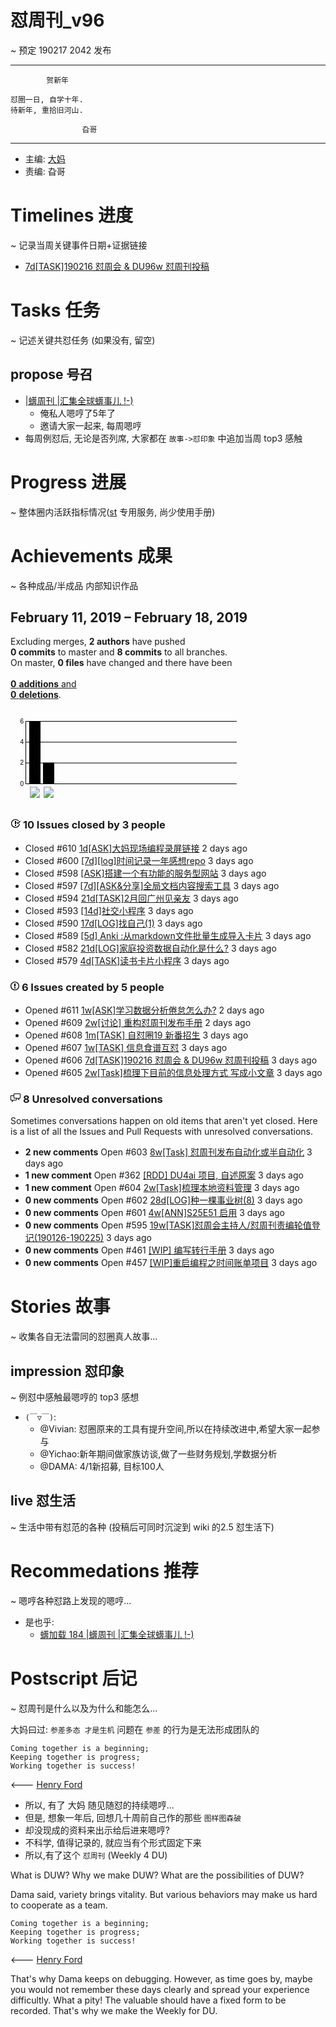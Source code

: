 # 怼周刊_v96
~ 预定 190217 2042 发布

-----------------------------------------

            贺新年

    怼圈一日, 自学十年.
    待新年, 重拾旧河山.

                    旮哥

-----------------------------------------

- 主编: [大妈](http://du.zoomquiet.io/2014-02/ac0-zq/)
- 责编: 旮哥


# Timelines 进度
~ 记录当周关键事件日期+证据链接

* [7d[TASK]190216 怼周会 & DU96w 怼周刊投稿](https://github.com/DebugUself/du4proto/issues/606)

# Tasks 任务
~ 记述关键共怼任务 (如果没有, 留空)

## propose 号召

- [|蠎周刊 |汇集全球蠎事儿 !-)](http://weekly.pychina.org/archives.html)
    + 俺私人嗯哼了5年了
    + 邀请大家一起来, 每周嗯哼
- 每周例怼后, 无论是否列席, 大家都在 `故事->怼印象` 中追加当周 top3 感触


# Progress 进展
~ 整体圈内活跃指标情况([st](https://github.com/DebugUself/du4proto/tree/DU_tools/st) 专用服务, 尚少使用手册)


# Achievements 成果
~ 各种成品/半成品 内部知识作品

<h2 class="Subhead-heading">February 11, 2019 <span class="dash">–</span> February 18, 2019</h2>

Excluding merges, <strong>2 authors</strong>
have pushed  
<strong><span class="text-emphasized">0</span> commits</strong> to master and
<strong><span class="text-emphasized">8</span> commits</strong>
to all branches.  
On master, <strong>0 files</strong>
have changed and there have been  
<a href="/DebugUself/du4proto/compare/master@%7B1549950959%7D...master" class="lines-changed">  
  <strong class="insertions">0</strong> <strong>additions</strong> and  
  <strong class="deletions">0</strong> <strong>deletions</strong></a>.

</div>
    <div class="section v-align-top pt-2">
      <div class="js-graph graph-canvas pulse-authors-graph" data-graph-name="pulse-authors" data-url="https://github.com/DebugUself/du4proto/pulse_committer_data">
        <img class="graph-loading dots" src="https://github.githubassets.com/images/spinners/octocat-spinner-128.gif" alt="">
      <svg width="358" height="150"><g transform="translate(20, 20)"><g class="y axis" fill="none" font-size="10" font-family="sans-serif" text-anchor="end"><path class="domain" stroke="#000" d="M338,100.5H0.5V0.5H338"></path><g class="tick" opacity="1" transform="translate(0,100.5)"><line stroke="#000" x2="338"></line><text fill="#000" x="-3" dy="0.32em">0</text></g><g class="tick" opacity="1" transform="translate(0,67.16666666666667)"><line stroke="#000" x2="338"></line><text fill="#000" x="-3" dy="0.32em">2</text></g><g class="tick" opacity="1" transform="translate(0,33.83333333333334)"><line stroke="#000" x2="338"></line><text fill="#000" x="-3" dy="0.32em">4</text></g><g class="tick" opacity="1" transform="translate(0,0.5)"><line stroke="#000" x2="338"></line><text fill="#000" x="-3" dy="0.32em">6</text></g></g><g class="bar" transform="translate(6, 0)"><rect width="18" height="100" y="0"></rect><a xlink:href="/Vwan" data-hovercard-type="user" data-hovercard-url="/hovercards?user_id=5866128"><image y="105" alt="Vwan" xlink:href="https://avatars3.githubusercontent.com/u/5866128?s=60&amp;v=4" width="18" height="18"></image></a></g><g class="bar" transform="translate(28, 0)"><rect width="18" height="33.33333333333333" y="66.66666666666667"></rect><a xlink:href="/zoejane" data-hovercard-type="user" data-hovercard-url="/hovercards?user_id=1319356"><image y="105" alt="zoejane" xlink:href="https://avatars0.githubusercontent.com/u/1319356?s=60&amp;v=4" width="18" height="18"></image></a></g></g></svg></div>
    </div>
  </div>

<div class="pulse-sections">

 <div id="issues" class="pulse-section">
  <h3 class="conversation-list-heading" id="closed-issues">
    <span class="inner">
      <svg class="octicon octicon-issue-closed" viewBox="0 0 16 16" version="1.1" width="16" height="16" aria-hidden="true"><path fill-rule="evenodd" d="M7 10h2v2H7v-2zm2-6H7v5h2V4zm1.5 1.5l-1 1L12 9l4-4.5-1-1L12 7l-1.5-1.5zM8 13.7A5.71 5.71 0 0 1 2.3 8c0-3.14 2.56-5.7 5.7-5.7 1.83 0 3.45.88 4.5 2.2l.92-.92A6.947 6.947 0 0 0 8 1C4.14 1 1 4.14 1 8s3.14 7 7 7 7-3.14 7-7l-1.52 1.52c-.66 2.41-2.86 4.19-5.48 4.19v-.01z"></path></svg>
      <span class="text-emphasized">10</span> Issues
      closed by <span class="text-emphasized">3</span> people
    </span>
  </h3>
  <ul class="simple-conversation-list varied-states">
    <li>
      <span class="State State--red">Closed</span>
      <span class="num">#610</span>
      <a href="/DebugUself/du4proto/issues/610" class="title">1d[ASK]大妈现场编程录屏链接</a>
      <relative-time datetime="2019-02-17T09:37:42Z" title="2019年2月17日 GMT+8 下午5:37">2 days ago</relative-time>
    </li>
    <li>
      <span class="State State--red">Closed</span>
      <span class="num">#600</span>
      <a href="/DebugUself/du4proto/issues/600" class="title">[7d][log]时间记录一年感想repo</a>
      <relative-time datetime="2019-02-16T09:13:27Z" title="2019年2月16日 GMT+8 下午5:13">3 days ago</relative-time>
    </li>
    <li>
      <span class="State State--red">Closed</span>
      <span class="num">#598</span>
      <a href="/DebugUself/du4proto/issues/598" class="title">[ASK]搭建一个有功能的服务型网站</a>
      <relative-time datetime="2019-02-16T09:13:05Z" title="2019年2月16日 GMT+8 下午5:13">3 days ago</relative-time>
    </li>
    <li>
      <span class="State State--red">Closed</span>
      <span class="num">#597</span>
      <a href="/DebugUself/du4proto/issues/597" class="title">[7d][ASK&amp;分享]全局文档内容搜索工具</a>
      <relative-time datetime="2019-02-16T08:38:27Z" title="2019年2月16日 GMT+8 下午4:38">3 days ago</relative-time>
    </li>
    <li>
      <span class="State State--red">Closed</span>
      <span class="num">#594</span>
      <a href="/DebugUself/du4proto/issues/594" class="title">21d[TASK]2月回广州见亲友</a>
      <relative-time datetime="2019-02-16T08:38:18Z" title="2019年2月16日 GMT+8 下午4:38">3 days ago</relative-time>
    </li>
    <li>
      <span class="State State--red">Closed</span>
      <span class="num">#593</span>
      <a href="/DebugUself/du4proto/issues/593" class="title">[14d]社交小程序</a>
      <relative-time datetime="2019-02-16T08:38:01Z" title="2019年2月16日 GMT+8 下午4:38">3 days ago</relative-time>
    </li>
    <li>
      <span class="State State--red">Closed</span>
      <span class="num">#590</span>
      <a href="/DebugUself/du4proto/issues/590" class="title">17d[LOG]找自己(1)</a>
      <relative-time datetime="2019-02-16T08:37:04Z" title="2019年2月16日 GMT+8 下午4:37">3 days ago</relative-time>
    </li>
    <li>
      <span class="State State--red">Closed</span>
      <span class="num">#589</span>
      <a href="/DebugUself/du4proto/issues/589" class="title">[5d] Anki :从markdown文件批量生成导入卡片</a>
      <relative-time datetime="2019-02-16T08:36:43Z" title="2019年2月16日 GMT+8 下午4:36">3 days ago</relative-time>
    </li>
    <li>
      <span class="State State--red">Closed</span>
      <span class="num">#582</span>
      <a href="/DebugUself/du4proto/issues/582" class="title">21d[LOG]家庭投资数据自动化是什么?</a>
      <relative-time datetime="2019-02-16T08:36:28Z" title="2019年2月16日 GMT+8 下午4:36">3 days ago</relative-time>
    </li>
    <li>
      <span class="State State--red">Closed</span>
      <span class="num">#579</span>
      <a href="/DebugUself/du4proto/issues/579" class="title">4d[TASK]读书卡片小程序</a>
      <relative-time datetime="2019-02-16T08:36:15Z" title="2019年2月16日 GMT+8 下午4:36">3 days ago</relative-time>
    </li>
  </ul>

  <h3 class="conversation-list-heading" id="new-issues">
    <span class="inner">
      <svg class="octicon octicon-issue-opened" viewBox="0 0 14 16" version="1.1" width="14" height="16" aria-hidden="true"><path fill-rule="evenodd" d="M7 2.3c3.14 0 5.7 2.56 5.7 5.7s-2.56 5.7-5.7 5.7A5.71 5.71 0 0 1 1.3 8c0-3.14 2.56-5.7 5.7-5.7zM7 1C3.14 1 0 4.14 0 8s3.14 7 7 7 7-3.14 7-7-3.14-7-7-7zm1 3H6v5h2V4zm0 6H6v2h2v-2z"></path></svg>
      <span class="text-emphasized">6</span> Issues
      created by <span class="text-emphasized">5</span> people
    </span>
  </h3>
  <ul class="simple-conversation-list varied-states">
    <li>
      <span class="State State--green">Opened</span>
      <span class="num">#611</span>
      <a href="/DebugUself/du4proto/issues/611" class="title">1w[ASK]学习数据分析倦怠怎么办?</a>
      <relative-time datetime="2019-02-17T09:39:00Z" title="2019年2月17日 GMT+8 下午5:39">2 days ago</relative-time>
    </li>
    <li>
      <span class="State State--green">Opened</span>
      <span class="num">#609</span>
      <a href="/DebugUself/du4proto/issues/609" class="title">2w[讨论] 重构怼周刊发布手册</a>
      <relative-time datetime="2019-02-17T03:48:54Z" title="2019年2月17日 GMT+8 上午11:48">2 days ago</relative-time>
    </li>
    <li>
      <span class="State State--green">Opened</span>
      <span class="num">#608</span>
      <a href="/DebugUself/du4proto/issues/608" class="title">1m[TASK] 自怼圈19 新番招生</a>
      <relative-time datetime="2019-02-16T13:29:56Z" title="2019年2月16日 GMT+8 下午9:29">3 days ago</relative-time>
    </li>
    <li>
      <span class="State State--green">Opened</span>
      <span class="num">#607</span>
      <a href="/DebugUself/du4proto/issues/607" class="title">1w[TASK] 信息食谱互怼</a>
      <relative-time datetime="2019-02-16T13:15:55Z" title="2019年2月16日 GMT+8 下午9:15">3 days ago</relative-time>
    </li>
    <li>
      <span class="State State--green">Opened</span>
      <span class="num">#606</span>
      <a href="/DebugUself/du4proto/issues/606" class="title">7d[TASK]190216 怼周会 &amp; DU96w 怼周刊投稿</a>
      <relative-time datetime="2019-02-16T07:14:20Z" title="2019年2月16日 GMT+8 下午3:14">3 days ago</relative-time>
    </li>
    <li>
      <span class="State State--green">Opened</span>
      <span class="num">#605</span>
      <a href="/DebugUself/du4proto/issues/605" class="title">2w[Task]梳理下目前的信息处理方式 写成小文章</a>
      <relative-time datetime="2019-02-16T03:43:53Z" title="2019年2月16日 GMT+8 上午11:43">3 days ago</relative-time>
    </li>
  </ul>

 </div>
    <div id="active_discussions" class="pulse-section">
<h3 class="conversation-list-heading">
  <span class="inner">
    <svg class="octicon octicon-comment-discussion" viewBox="0 0 16 16" version="1.1" width="16" height="16" aria-hidden="true"><path fill-rule="evenodd" d="M15 1H6c-.55 0-1 .45-1 1v2H1c-.55 0-1 .45-1 1v6c0 .55.45 1 1 1h1v3l3-3h4c.55 0 1-.45 1-1V9h1l3 3V9h1c.55 0 1-.45 1-1V2c0-.55-.45-1-1-1zM9 11H4.5L3 12.5V11H1V5h4v3c0 .55.45 1 1 1h3v2zm6-3h-2v1.5L11.5 8H6V2h9v6z"></path></svg>
    <span class="text-emphasized">8</span>
    Unresolved conversations
  </span>
</h3>
<p>
  Sometimes conversations happen on old items that aren't yet closed.
  Here is a list of all the Issues and Pull Requests with unresolved
  conversations.
</p>

<ul class="simple-conversation-list varied-states">
  <li>
    <strong class="meta">2 new comments</strong>
    <span class="State State--green">Open</span>
    <span class="num">#603</span>
    <a href="https://github.com/DebugUself/du4proto/issues/603" class="title">8w[Task] 怼周刊发布自动化或半自动化</a>
    <relative-time datetime="2019-02-16T13:50:45Z" title="2019年2月16日 GMT+8 下午9:50">3 days ago</relative-time>
  </li>
  <li>
    <strong class="meta">1 new comment</strong>
    <span class="State State--green">Open</span>
    <span class="num">#362</span>
    <a href="https://github.com/DebugUself/du4proto/issues/362" class="title">[RDD] DU4ai 项目, 自述原案</a>
    <relative-time datetime="2019-02-16T08:35:49Z" title="2019年2月16日 GMT+8 下午4:35">3 days ago</relative-time>
  </li>
  <li>
    <strong class="meta">1 new comment</strong>
    <span class="State State--green">Open</span>
    <span class="num">#604</span>
    <a href="https://github.com/DebugUself/du4proto/issues/604" class="title">2w[Task]梳理本地资料管理</a>
    <relative-time datetime="2019-02-16T09:20:09Z" title="2019年2月16日 GMT+8 下午5:20">3 days ago</relative-time>
  </li>
  <li>
    <strong class="meta">0 new comments</strong>
    <span class="State State--green">Open</span>
    <span class="num">#602</span>
    <a href="https://github.com/DebugUself/du4proto/issues/602" class="title">28d[LOG]种一棵事业树(8)</a>
    <relative-time datetime="2019-02-16T13:33:28Z" title="2019年2月16日 GMT+8 下午9:33">3 days ago</relative-time>
  </li>
  <li>
    <strong class="meta">0 new comments</strong>
    <span class="State State--green">Open</span>
    <span class="num">#601</span>
    <a href="https://github.com/DebugUself/du4proto/issues/601" class="title">4w[ANN]S25E51 启用</a>
    <relative-time datetime="2019-02-16T13:33:33Z" title="2019年2月16日 GMT+8 下午9:33">3 days ago</relative-time>
  </li>
  <li>
    <strong class="meta">0 new comments</strong>
    <span class="State State--green">Open</span>
    <span class="num">#595</span>
    <a href="https://github.com/DebugUself/du4proto/issues/595" class="title">19w[TASK]怼周会主持人/怼周刊责编轮值登记(190126-190225)</a>
    <relative-time datetime="2019-02-16T13:33:37Z" title="2019年2月16日 GMT+8 下午9:33">3 days ago</relative-time>
  </li>
  <li>
    <strong class="meta">0 new comments</strong>
    <span class="State State--green">Open</span>
    <span class="num">#461</span>
    <a href="https://github.com/DebugUself/du4proto/issues/461" class="title">[WIP] 编写转行手册</a>
    <relative-time datetime="2019-02-16T13:33:42Z" title="2019年2月16日 GMT+8 下午9:33">3 days ago</relative-time>
  </li>
  <li>
    <strong class="meta">0 new comments</strong>
    <span class="State State--green">Open</span>
    <span class="num">#457</span>
    <a href="https://github.com/DebugUself/du4proto/issues/457" class="title">[WIP]重启编程之时间账单项目</a>
    <relative-time datetime="2019-02-16T13:33:48Z" title="2019年2月16日 GMT+8 下午9:33">3 days ago</relative-time>
  </li>
</ul>
</div>

</div>


# Stories 故事
~ 收集各自无法雷同的怼圈真人故事...

## impression 怼印象
~ 例怼中感触最嗯哼的 top3 感想

- `(￣▽￣)`:
    + @Vivian: 怼圈原来的工具有提升空间,所以在持续改进中,希望大家一起参与
    + @Yichao:新年期间做家族访谈,做了一些财务规划,学数据分析
    + @DAMA: 4/1新招募, 目标100人

## live 怼生活
~ 生活中带有怼范的各种 (投稿后可同时沉淀到 wiki 的2.5 怼生活下)


# Recommedations 推荐
~ 嗯哼各种怼路上发现的嗯哼...

- 是也乎:
    + [蠎加载 184 |蠎周刊 |汇集全球蠎事儿 !-)](http://weekly.pychina.org/importpython/importpython-184.html)


# Postscript 后记
~ 怼周刊是什么以及为什么和能怎么...

大妈曰过: `参差多态 才是生机`
问题在 `参差` 的行为是无法形成团队的

    Coming together is a beginning;
    Keeping together is progress;
    Working together is success!

<--- [Henry Ford](https://www.brainyquote.com/quotes/quotes/h/henryford121997.html)

- 所以, 有了 大妈 随见随怼的持续嗯哼...
- 但是, 想象一年后, 回想几十周前自己作的那些 `图样图森破`
- 却没现成的资料来出示给后进来嗯哼?
- 不科学, 值得记录的, 就应当有个形式固定下来
- 所以,有了这个 `怼周刊` (Weekly 4 DU)

What is DUW?
Why we make DUW?
What are the possibilities of DUW?

Dama said, variety brings vitality.
But various behaviors may make us hard to cooperate as a team.

    Coming together is a beginning;
    Keeping together is progress;
    Working together is success!

<--- [Henry Ford](https://www.brainyquote.com/quotes/quotes/h/henryford121997.html)

That's why Dama keeps on debugging.
However, as time goes by, maybe you would not remember these days clearly and spread your experience difficultly.
What a pity!
The valuable should have a fixed form to be recorded.
That's why we make the Weekly for DU.
